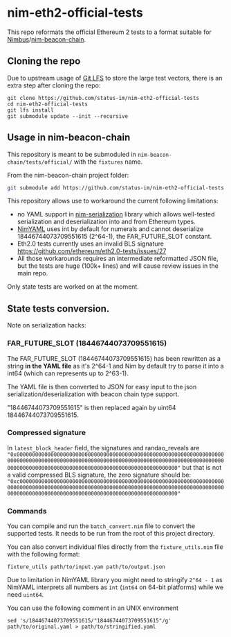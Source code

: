 # nim-eth2-official-tests

This repo reformats the official Ethereum 2 tests to a format suitable for [Nimbus](https://github.com/status-im/nimbus)/[nim-beacon-chain](https://github.com/status-im/nim-beacon-chain).

## Cloning the repo

Due to upstream usage of [Git LFS](https://git-lfs.github.com) to store the large test vectors,
there is an extra step after cloning the repo:

```
git clone https://github.com/status-im/nim-eth2-official-tests
cd nim-eth2-official-tests
git lfs install
git submodule update --init --recursive
```

## Usage in nim-beacon-chain

This repository is meant to be submoduled in `nim-beacon-chain/tests/official/` with the `fixtures` name.

From the nim-beacon-chain project folder:

```sh
git submodule add https://github.com/status-im/nim-eth2-official-tests ./tests/official/fixtures
```


This repository allows use to workaround the current following limitations:
  - no YAML support in [nim-serialization](https://github.com/status-im/nim-serialization) library
    which allows well-tested serialization and deserialization into and from Ethereum types.
  - [NimYAML](https://nimyaml.org) uses int by default for numerals and cannot deserialize
    18446744073709551615 (2^64-1), the FAR_FUTURE_SLOT constant.
  - Eth2.0 tests currently uses an invalid BLS signature https://github.com/ethereum/eth2.0-tests/issues/27
  - All those workarounds requires an intermediate reformatted JSON file, but the tests are huge (100k+ lines)
    and will cause review issues in the main repo.

Only state tests are worked on at the moment.

## State tests conversion.

Note on serialization hacks:

### FAR_FUTURE_SLOT (18446744073709551615)

The FAR_FUTURE_SLOT (18446744073709551615) has been rewritten as a string **in the YAML file**
as it's 2^64-1 and Nim by default try to parse it into a int64 (which can represents up to 2^63-1).

The YAML file is then converted to JSON for easy input to the json serialization/deserialization
with beacon chain type support.

"18446744073709551615" is then replaced again by uint64 18446744073709551615.

### Compressed signature

In `latest_block_header` field, the signatures and randao_reveals are
`"0x000000000000000000000000000000000000000000000000000000000000000000000000000000000000000000000000000000000000000000000000000000000000000000000000000000000000000000000000000000000000000000000000"`
but that is not a valid compressed BLS signature, the zero signature should be:
`"0xc00000000000000000000000000000000000000000000000000000000000000000000000000000000000000000000000000000000000000000000000000000000000000000000000000000000000000000000000000000000000000000000000"`

### Commands

You can compile and run the `batch_convert.nim` file to convert the supported tests.
It needs to be run from the root of this project directory.

You can also convert individual files directly from the `fixture_utils.nim` file with the following format:
```
fixture_utils path/to/input.yam path/to/output.json
```

Due to limitation in NimYAML library you might need to stringify `2^64 - 1` as NimYAML interprets
all numbers as `int` (`int64` on 64-bit platforms) while we need `uint64`.

You can use the following comment in an UNIX environment
```
sed 's/18446744073709551615/"18446744073709551615"/g' path/to/original.yaml > path/to/stringified.yaml
```
